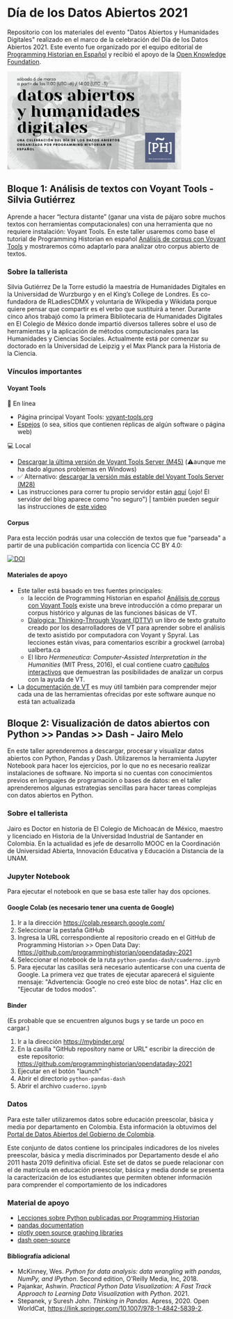 # Día de los Datos Abiertos 2021
Repositorio con los materiales del evento "Datos Abiertos y Humanidades Digitales" realizado en el marco de la celebración del Día de los Datos Abiertos 2021. Este evento fue organizado por el equipo editorial de [Programming Historian en Español](https://programminghistorian.org/es/equipo-de-proyecto#programming-historian-en-espa%C3%B1ol) y recibió el apoyo de la [Open Knowledge Foundation](https://blog.okfn.org/2021/02/12/meet-the-organisations-receiving-open-data-day-2021-mini-grants/). 

<img src="open-data-day-2021.png" alt= "imagen promocional del evento" width="400"/>

## Bloque 1: Análisis de textos con Voyant Tools - Silvia Gutiérrez

Aprende a hacer “lectura distante” (ganar una vista de pájaro sobre muchos textos con herramientas computacionales) con una herramienta que no requiere instalación: Voyant Tools. En este taller usaremos como base el tutorial de Programming Historian en español [Análisis de corpus con Voyant Tools](https://doi.org/10.46430/phes0043) y mostraremos cómo adaptarlo para analizar otro corpus abierto de textos.


### Sobre la tallerista

Silvia Gutiérrez De la Torre estudió la maestría de Humanidades Digitales en la Universidad de Wurzburgo y en el King’s College de Londres. Es co-fundadora de RLadiesCDMX y voluntaria de Wikipedia y Wikidata porque quiere pensar que compartir es el verbo que sustituirá a tener. Durante cinco años trabajó como la primera Bibliotecaria de Humanidades Digitales en El Colegio de México donde impartió diversos talleres sobre el uso de herramientas y la aplicación de métodos computacionales para las Humanidades y Ciencias Sociales. Actualmente está por comenzar su doctorado en la Universidad de Leipzig y el Max Planck para la Historia de la Ciencia.

### Vínculos importantes

#### Voyant Tools

:wrench: En línea

* Página principal Voyant Tools: [voyant-tools.org](https://voyant-tools.org/)
* [Espejos](https://voyant-tools.org/docs/#!/guide/mirrors) (o sea, sitios que contienen réplicas de algún software o página web)

:computer: Local

* [Descargar la última versión de Voyant Tools Server (M45)](https://github.com/sgsinclair/VoyantServer/releases/tag/2.4.0-M45) (:warning:aunque me ha dado algunos problemas en Windows)
* :white_check_mark: Alternativo: [descargar la versión más estable del Voyant Tools Server (M28)](https://github.com/sgsinclair/VoyantServer/releases/tag/2.4.0-M28)
* Las instrucciones para correr tu propio servidor están [aquí](https://digihum.mcgill.ca/voyant/resources/run-your-own/voyant-server/) (¡ojo! El servidor del blog aparece como "no seguro") | también pueden seguir las instrucciones de [este video](https://www.youtube.com/watch?v=8e7M8NqGyF4)

#### Corpus

Para esta lección podrás usar una colección de textos que fue "parseada" a partir de una publicación compartida con licencia CC BY 4.0:

[![DOI](https://zenodo.org/badge/DOI/10.5281/zenodo.4586947.svg)](https://doi.org/10.5281/zenodo.4586947)


#### Materiales de apoyo

* Este taller está basado en tres fuentes principales:
  * la lección de Programming Historian en español [Análisis de corpus con Voyant Tools](https://doi.org/10.46430/phes0043) existe una breve introducción a cómo preparar un corpus histórico y algunas de las funciones básicas de VT.
  * [Dialogica: Thinking-Through Voyant (DTTV)](https://sgsinclair.github.io/dialogica/) un libro de texto gratuito creado por los desarrolladores de VT para aprender sobre el análisis de texto asistido por computadora con Voyant y Spyral. Las lecciones están vivas, para comentarios escribir a grockwel (arroba) ualberta.ca
  * El libro _Hermeneutica: Computer-Assisted Interpretation in the Humanities_ (MIT Press, 2016), el cual contiene cuatro [capítulos interactivos](http://hermeneuti.ca/) que demuestran las posibilidades de analizar un corpus con la ayuda de VT.
* La [documentación de VT](https://voyant-tools.org/docs/#!/guide/start) es muy útil también para comprender mejor cada una de las herramientas ofrecidas por este software aunque no está tan actualizada


## Bloque 2: Visualización de datos abiertos con Python >> Pandas >> Dash - Jairo Melo

En este taller aprenderemos a descargar, procesar y visualizar datos abiertos con Python, Pandas y Dash. Utilizaremos la herramienta Jupyter Notebook para hacer los ejercicios, por lo que no es necesario realizar instalaciones de software. No importa si no cuentas con conocimientos previos en lenguajes de programación o bases de datos: en el taller aprenderemos algunas estrategias sencillas para hacer tareas complejas con datos abiertos en Python. 

### Sobre el tallerista
Jairo es Doctor en historia de El Colegio de Michoacán de México, maestro y licenciado en Historia de la Universidad Industrial de Santander en Colombia. En la actualidad es jefe de desarrollo MOOC en la Coordinación de Universidad Abierta, Innovación Educativa y Educación a Distancia de la UNAM.

### Jupyter Notebook

Para ejecutar el notebook en que se basa este taller hay dos opciones.

#### Google Colab (es necesario tener una cuenta de Google)

1. Ir a la dirección https://colab.research.google.com/
2. Seleccionar la pestaña GitHub
3. Ingresa la URL correspondiente al repositorio creado en el GitHub de Programming Historian >> Open Data Day: https://github.com/programminghistorian/opendataday-2021
4. Seleccionar el notebook de la ruta `python-pandas-dash/cuaderno.ipynb`
5. Para ejecutar las casillas será necesario autenticarse con una cuenta de Google. La primera vez que trates de ejecutar aparecerá el siguiente mensaje: "Advertencia: Google no creó este bloc de notas". Haz clic en "Ejecutar de todos modos".

#### Binder
(Es probable que se encuentren algunos bugs y se tarde un poco en cargar.)

1. Ir a la dirección https://mybinder.org/
2. En la casilla "GitHub repository name or URL" escribir la dirección de este repositorio: https://github.com/programminghistorian/opendataday-2021 
3. Ejecutar en el botón "launch"
4. Abrir el directorio `python-pandas-dash`
5. Abrir el archivo `cuaderno.ipynb`

### Datos
Para este taller utilizaremos datos sobre educación preescolar, básica y media por departamento en Colombia. Esta información la obtuvimos del [Portal de Datos Abiertos del Gobierno de Colombia](https://www.datos.gov.co/Educaci-n/MEN_ESTADISTICAS_EN_EDUCACION_EN_PREESCOLAR-B-SICA/ji8i-4anb).

Este conjunto de datos contiene los principales indicadores de los niveles preescolar, básica y media discriminados por Departamento desde el año 2011 hasta 2019 definitiva oficial. Este set de datos se puede relacionar con el de matrícula en educación preescolar, básica y media donde se presenta la caracterización de los estudiantes que permiten obtener información para comprender el comportamiento de los indicadores

### Material de apoyo

* [Lecciones sobre Python publicadas por Programming Historian](https://programminghistorian.org/es/lecciones/?topic=python)
* [pandas documentation](https://pandas.pydata.org/pandas-docs/stable/index.html)
* [plotly open source graphing libraries](https://plotly.com/python/)
* [dash open-source](https://dash.plotly.com/)

#### Bibliografía adicional

* McKinney, Wes. *Python for data analysis: data wrangling with pandas, NumPy, and IPython*. Second edition, O’Reilly Media, Inc, 2018.
* Pajankar, Ashwin. *Practical Python Data Visualization: A Fast Track Approach to Learning Data Visualization with Python*. 2021.
* Stepanek, y Suresh John. *Thinking in Pandas*. Apress, 2020. Open WorldCat, https://link.springer.com/10.1007/978-1-4842-5839-2.
